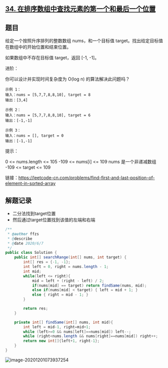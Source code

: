 ## [34. 在排序数组中查找元素的第一个和最后一个位置](https://leetcode-cn.com/problems/find-first-and-last-position-of-element-in-sorted-array/)

## 题目

给定一个按照升序排列的整数数组 nums，和一个目标值 target。找出给定目标值在数组中的开始位置和结束位置。

如果数组中不存在目标值 target，返回 [-1, -1]。

进阶：

你可以设计并实现时间复杂度为 O(log n) 的算法解决此问题吗？

```
示例 1：
输入：nums = [5,7,7,8,8,10], target = 8
输出：[3,4]

示例 2：
输入：nums = [5,7,7,8,8,10], target = 6
输出：[-1,-1]

示例 3：
输入：nums = [], target = 0
输出：[-1,-1]
```


提示：

0 <= nums.length <= 105
-109 <= nums[i] <= 109
nums 是一个非递减数组
-109 <= target <= 109


链接：https://leetcode-cn.com/problems/find-first-and-last-position-of-element-in-sorted-array

## 解题记录

+ 二分法找到target位置
+ 然后通过target位置找到该值的左端和右端

```java
/**
 * @author ffzs
 * @describe
 * @date 2020/6/7
 */
public class Solution {
    public int[] searchRange(int[] nums, int target) {
        int[] res = {-1, -1};
        int left = 0, right = nums.length - 1;
        int mid;
        while(left <= right){
            mid = left + (right - left) / 2;
            if(nums[mid] == target) return findSame(nums, mid);
            else if(nums[mid] < target) { left = mid + 1; }
            else { right = mid - 1; }
        }

        return res;
    }

    private int[] findSame(int[] nums, int mid){
        int left = mid-1, right=mid+1;
        while (left>=0 && nums[left]==nums[mid]) left--;
        while (right<nums.length && nums[right]==nums[mid]) right++;
        return new int[]{left+1, right-1};
    }
}
```

![image-20201201073937254](https://gitee.com/ffzs/picture_go/raw/master/img/image-20201201073937254.png)